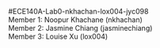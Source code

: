#ECE140A-Lab0-nkhachan-lox004-jyc098 <br/>
Member 1: Noopur Khachane (nkhachan) <br/>
Member 2: Jasmine Chiang (jasminechiang)<br/>
Member 3: Louise Xu (lox004)
